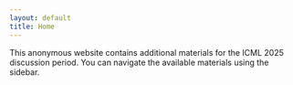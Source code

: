 ```yaml
---
layout: default
title: Home
---
```

This anonymous website contains additional materials for the ICML 2025 discussion period. You can navigate the available materials using the sidebar.